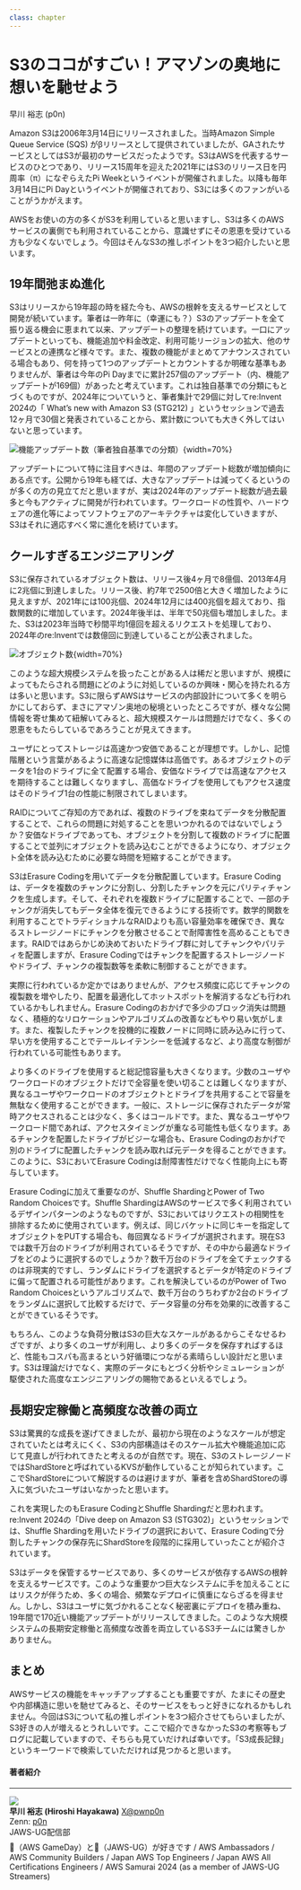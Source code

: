 ```yaml
---
class: chapter
---
```


# S3のココがすごい！アマゾンの奥地に想いを馳せよう

<div class="flush-right">
早川 裕志 (p0n)
</div>


Amazon S3は2006年3月14日にリリースされました。当時Amazon Simple Queue Service (SQS) がβリリースとして提供されていましたが、GAされたサービスとしてはS3が最初のサービスだったようです。S3はAWSを代表するサービスのひとつであり、リリース15周年を迎えた2021年にはS3のリリース日を円周率（π）になぞらえたPi Weekというイベントが開催されました。以降も毎年3月14日にPi Dayというイベントが開催されており、S3には多くのファンがいることがうかがえます。

AWSをお使いの方の多くがS3を利用していると思いますし、S3は多くのAWSサービスの裏側でも利用されていることから、意識せずにその恩恵を受けている方も少なくないでしょう。今回はそんなS3の推しポイントを3つ紹介したいと思います。

## 19年間弛まぬ進化

S3はリリースから19年超の時を経た今も、AWSの根幹を支えるサービスとして開発が続いています。筆者は一昨年に（幸運にも？）S3のアップデートを全て振り返る機会に恵まれて以来、アップデートの整理を続けています。一口にアップデートといっても、機能追加や料金改定、利用可能リージョンの拡大、他のサービスとの連携など様々です。また、複数の機能がまとめてアナウンスされている場合もあり、何を持って1つのアップデートとカウントするか明確な基準もありませんが、筆者は今年のPi Dayまでに累計257個のアップデート（内、機能アップデートが169個）があったと考えています。これは独自基準での分類にもとづくものですが、2024年についていうと、筆者集計で29個に対してre:Invent 2024の「 What’s new with Amazon S3 (STG212) 」というセッションで過去12ヶ月で30個と発表されていることから、累計数についても大きく外してはいないと思っています。

![機能アップデート数（筆者独自基準での分類）](images/chap-p0n-S3/updates.png){width=70%}

アップデートについて特に注目すべきは、年間のアップデート総数が増加傾向にある点です。公開から19年も経てば、大きなアップデートは減ってくるというのが多くの方の見立てだと思いますが、実は2024年のアップデート総数が過去最多と今もアクティブに開発が行われています。ワークロードの性質や、ハードウェアの進化等によってソフトウェアのアーキテクチャは変化していきますが、S3はそれに適応すべく常に進化を続けています。

## クールすぎるエンジニアリング

S3に保存されているオブジェクト数は、リリース後4ヶ月で8億個、2013年4月に2兆個に到達しました。リリース後、約7年で2500倍と大きく増加したように見えますが、2021年には100兆個、2024年12月には400兆個を超えており、指数関数的に増加しています。2024年後半は、半年で50兆個も増加しました。また、S3は2023年当時で秒間平均1億回を超えるリクエストを処理しており、2024年のre:Inventでは数億回に到達していることが公表されました。

![オブジェクト数](images/chap-p0n-S3/objects.png){width=70%}

このような超大規模システムを扱ったことがある人は稀だと思いますが、規模によってもたらされる問題にどのように対処しているのか興味・関心を持たれる方は多いと思います。S3に限らずAWSはサービスの内部設計について多くを明らかにしておらず、まさにアマゾン奥地の秘境といったところですが、様々な公開情報を寄せ集めて紐解いてみると、超大規模スケールは問題だけでなく、多くの恩恵をもたらしているであろうことが見えてきます。

ユーザにとってストレージは高速かつ安価であることが理想です。しかし、記憶階層という言葉があるように高速な記憶媒体は高価です。あるオブジェクトのデータを1台のドライブに全て配置する場合、安価なドライブでは高速なアクセスを期待することは難しくなりますし、高価なドライブを使用してもアクセス速度はそのドライブ1台の性能に制限されてしまいます。

RAIDについてご存知の方であれば、複数のドライブを束ねてデータを分散配置することで、これらの問題に対処することを思いつかれるのではないでしょうか？安価なドライブであっても、オブジェクトを分割して複数のドライブに配置することで並列にオブジェクトを読み込むことができるようになり、オブジェクト全体を読み込むために必要な時間を短縮することができます。

S3はErasure Codingを用いてデータを分散配置しています。Erasure Codingは、データを複数のチャンクに分割し、分割したチャンクを元にパリティチャンクを生成します。そして、それぞれを複数ドライブに配置することで、一部のチャンクが消失してもデータ全体を復元できるようにする技術です。数学的関数を利用することでトラディショナルなRAIDよりも高い容量効率を確保でき、異なるストレージノードにチャンクを分散させることで耐障害性を高めることもできます。RAIDではあらかじめ決めておいたドライブ群に対してチャンクやパリティを配置しますが、Erasure Codingではチャンクを配置するストレージノードやドライブ、チャンクの複製数等を柔軟に制御することができます。

実際に行われているか定かではありませんが、アクセス頻度に応じてチャンクの複製数を増やしたり、配置を最適化してホットスポットを解消するなども行われているかもしれません。Erasure Codingのおかげで多少のブロック消失は問題なく、積極的なリロケーションやアルゴリズムの改善などもやり易い気がします。また、複製したチャンクを投機的に複数ノードに同時に読み込みに行って、早い方を使用することでテールレイテンシーを低減するなど、より高度な制御が行われている可能性もあります。

より多くのドライブを使用すると総記憶容量も大きくなります。少数のユーザやワークロードのオブジェクトだけで全容量を使い切ることは難しくなりますが、異なるユーザやワークロードのオブジェクトとドライブを共用することで容量を無駄なく使用することができます。一般に、ストレージに保存されたデータが常時アクセスされることは少なく、多くはコールドです。また、異なるユーザやワークロード間であれば、アクセスタイミングが重なる可能性も低くなります。あるチャンクを配置したドライブがビジーな場合も、Erasure Codingのおかげで別のドライブに配置したチャンクを読み取れば元データを得ることができます。このように、S3においてErasure Codingは耐障害性だけでなく性能向上にも寄与しています。

Erasure Codingに加えて重要なのが、Shuffle ShardingとPower of Two Random Choicesです。Shuffle ShardingはAWSのサービスで多く利用されているデザインパターンのようなものですが、S3においてはリクエストの相関性を排除するために使用されています。例えば、同じバケットに同じキーを指定してオブジェクトをPUTする場合も、毎回異なるドライブが選択されます。現在S3では数千万台のドライブが利用されているそうですが、その中から最適なドライブをどのように選択するのでしょうか？数千万台のドライブを全てチェックするのは非現実的ですし、ランダムにドライブを選択するとデータが特定のドライブに偏って配置される可能性があります。これを解決しているのがPower of Two Random Choicesというアルゴリズムで、数千万台のうちわずか2台のドライブをランダムに選択して比較するだけで、データ容量の分布を効果的に改善することができているそうです。

もちろん、このような負荷分散はS3の巨大なスケールがあるからこそなせるわざですが、より多くのユーザが利用し、より多くのデータを保存すればするほど、性能もコスパも高まるという好循環につながる素晴らしい設計だと思います。S3は理論だけでなく、実際のデータにもとづく分析やシミュレーションが駆使された高度なエンジニアリングの賜物であるといえるでしょう。

## 長期安定稼働と高頻度な改善の両立

S3は驚異的な成長を遂げてきましたが、最初から現在のようなスケールが想定されていたとは考えにくく、S3の内部構造はそのスケール拡大や機能追加に応じて見直しが行われてきたと考えるのが自然です。現在、S3のストレージノードではShardStoreと呼ばれているKVSが動作していることが知られています。ここでShardStoreについて解説するのは避けますが、筆者を含めShardStoreの導入に気づいたユーザはいなかったと思います。

これを実現したのもErasure CodingとShuffle Shardingだと思われます。re:Invent 2024の「Dive deep on Amazon S3 (STG302)」というセッションでは、Shuffle Shardingを用いたドライブの選択において、Erasure Codingで分割したチャンクの保存先にShardStoreを段階的に採用していったことが紹介されています。

S3はデータを保管するサービスであり、多くのサービスが依存するAWSの根幹を支えるサービスです。このような重要かつ巨大なシステムに手を加えることにはリスクが伴うため、多くの場合、頻繁なデプロイに慎重にならざるを得ません。しかし、S3はユーザに気づかれることなく秘密裏にデプロイを積み重ね、19年間で170近い機能アップデートがリリースしてきました。このような大規模システムの長期安定稼働と高頻度な改善を両立しているS3チームには驚きしかありません。

## まとめ

AWSサービスの機能をキャッチアップすることも重要ですが、たまにその歴史や内部構造に思いを馳せてみると、そのサービスをもっと好きになれるかもしれません。今回はS3について私の推しポイントを3つ紹介させてもらいましたが、S3好きの人が増えるとうれしいです。ここで紹介できなかったS3の考察等もブログに記載していますので、そちらも見ていだければ幸いです。「S3成長記録」というキーワードで検索していただければ見つかると思います。

#### 著者紹介

---

<div class="author-profile">
    <img src="images/chap-p0n-S3/p0n.png">
    <div>
        <div>
            <b>早川 裕志 (Hiroshi Hayakawa)</b>
            <a href="https://x.com/pwnp0n">X@pwnp0n</a>
        </div>
        <div>
            Zenn: <a href="https://zenn.dev/p0n">p0n</a><br/>
            JAWS-UG配信部
        </div>
    </div>
</div>
<p style="margin-top: 0.5em; margin-bottom: 2em;">
🦄（AWS GameDay）と🦈（JAWS-UG）が好きです / AWS Ambassadors / AWS Community Builders / Japan AWS Top Engineers / Japan AWS All Certifications Engineers / AWS Samurai 2024 (as a member of JAWS-UG Streamers)
</p>
